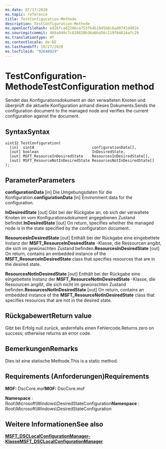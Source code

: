 ```yaml
---
ms.date: 07/17/2020
ms.topic: reference
title: TestConfiguration-Methode
description: TestConfiguration-Methode
ms.openlocfilehash: ed26fcad2286ca753fb4b1845b8c6ad0741d491b
ms.sourcegitcommit: 488a940c7c828820b36a6ba56c119f64614afc29
ms.translationtype: HT
ms.contentlocale: de-DE
ms.lasthandoff: 10/27/2020
ms.locfileid: "92648929"
---
```

# <a name="testconfiguration-method"></a><span data-ttu-id="a2039-103">TestConfiguration-Methode</span><span class="sxs-lookup"><span data-stu-id="a2039-103">TestConfiguration method</span></span>

<span data-ttu-id="a2039-104">Sendet das Konfigurationsdokument an den verwalteten Knoten und überprüft die aktuelle Konfiguration anhand dieses Dokuments.</span><span class="sxs-lookup"><span data-stu-id="a2039-104">Sends the configuration document to the managed node and verifies the current configuration against the document.</span></span>

## <a name="syntax"></a><span data-ttu-id="a2039-105">Syntax</span><span class="sxs-lookup"><span data-stu-id="a2039-105">Syntax</span></span>

```mof
uint32 TestConfiguration(
  [in]  uint8                          configurationData[],
  [out] boolean                        InDesiredState,
  [out] MSFT_ResourceInDesiredState    ResourcesInDesiredState[],
  [out] MSFT_ResourceNotInDesiredState ResourcesNotInDesiredState[]
);
```

## <a name="parameters"></a><span data-ttu-id="a2039-106">Parameter</span><span class="sxs-lookup"><span data-stu-id="a2039-106">Parameters</span></span>

<span data-ttu-id="a2039-107">**configurationData** \[in\] Die Umgebungsdaten für die Konfiguration.</span><span class="sxs-lookup"><span data-stu-id="a2039-107">**configurationData** \[in\] Environment data for the configuration.</span></span>

<span data-ttu-id="a2039-108">**InDesiredState** \[out\] Gibt bei der Rückgabe an, ob sich der verwaltete Knoten im vom Konfigurationsdokument angegebenen Zustand befindet.</span><span class="sxs-lookup"><span data-stu-id="a2039-108">**InDesiredState** \[out\] On return, specifies whether the managed node is in the state specified by the configuration document.</span></span>

<span data-ttu-id="a2039-109">**ResourcesInDesiredState** \[out\] Enthält bei der Rückgabe eine eingebettete Instanz der **MSFT_ResourceInDesiredState** -Klasse, die Ressourcen angibt, die sich im gewünschten Zustand befinden.</span><span class="sxs-lookup"><span data-stu-id="a2039-109">**ResourcesInDesiredState** \[out\] On return, contains an embedded instance of the **MSFT_ResourceInDesiredState** class that specifies resources that are in the desired state.</span></span>

<span data-ttu-id="a2039-110">**ResourcesNotInDesiredState** \[out\] Enthält bei der Rückgabe eine eingebettete Instanz der **MSFT_ResourceNotInDesiredState** -Klasse, die Ressourcen angibt, die sich nicht im gewünschten Zustand befinden.</span><span class="sxs-lookup"><span data-stu-id="a2039-110">**ResourcesNotInDesiredState** \[out\] On return, contains an embedded instance of the **MSFT_ResourceNotInDesiredState** class that specifies resources that are not in the desired state.</span></span>

## <a name="return-value"></a><span data-ttu-id="a2039-111">Rückgabewert</span><span class="sxs-lookup"><span data-stu-id="a2039-111">Return value</span></span>

<span data-ttu-id="a2039-112">Gibt bei Erfolg null zurück, andernfalls einen Fehlercode.</span><span class="sxs-lookup"><span data-stu-id="a2039-112">Returns zero on success; otherwise returns an error code.</span></span>

## <a name="remarks"></a><span data-ttu-id="a2039-113">Bemerkungen</span><span class="sxs-lookup"><span data-stu-id="a2039-113">Remarks</span></span>

<span data-ttu-id="a2039-114">Dies ist eine statische Methode.</span><span class="sxs-lookup"><span data-stu-id="a2039-114">This is a static method.</span></span>

## <a name="requirements"></a><span data-ttu-id="a2039-115">Requirements (Anforderungen)</span><span class="sxs-lookup"><span data-stu-id="a2039-115">Requirements</span></span>

<span data-ttu-id="a2039-116">**MOF:** DscCore.mof</span><span class="sxs-lookup"><span data-stu-id="a2039-116">**MOF:** DscCore.mof</span></span>

<span data-ttu-id="a2039-117">**Namespace** : Root\Microsoft\Windows\DesiredStateConfiguration</span><span class="sxs-lookup"><span data-stu-id="a2039-117">**Namespace** : Root\Microsoft\Windows\DesiredStateConfiguration</span></span>

## <a name="see-also"></a><span data-ttu-id="a2039-118">Weitere Informationen</span><span class="sxs-lookup"><span data-stu-id="a2039-118">See also</span></span>

[<span data-ttu-id="a2039-119">**MSFT_DSCLocalConfigurationManager-Klasse**</span><span class="sxs-lookup"><span data-stu-id="a2039-119">**MSFT_DSCLocalConfigurationManager**</span></span>](msft-dsclocalconfigurationmanager.md)
